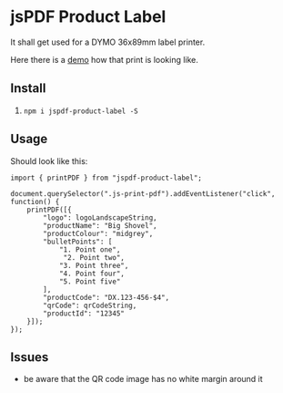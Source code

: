 # jsPDF Product Label

It shall get used for a DYMO 36x89mm label printer.

Here there is a [demo](https://andrekelling.github.io/jspdf-template-labelprint/) how that print is looking like.

## Install

1. `npm i jspdf-product-label -S`

## Usage

Should look like this:

```
import { printPDF } from "jspdf-product-label";

document.querySelector(".js-print-pdf").addEventListener("click", function() {
    printPDF([{
        "logo": logoLandscapeString,
        "productName": "Big Shovel",
        "productColour": "midgrey",
        "bulletPoints": [
            "1. Point one",
             "2. Point two",
            "3. Point three",
            "4. Point four",
            "5. Point five"
        ],
        "productCode": "DX.123-456-$4",
        "qrCode": qrCodeString,
        "productId": "12345"
    }]);
});
```

## Issues

* be aware that the QR code image has no white margin around it
